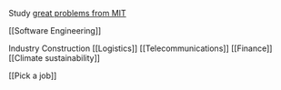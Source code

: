 Study [great problems from MIT](https://docs.google.com/document/d/1uwCSpyThaOQcfS3bWFroKhJ_Y_31ljPj_4l782x0lZs/edit?usp=drivesdk)

[[Software Engineering]]

Industry
Construction
[[Logistics]]
[[Telecommunications]]
[[Finance]]
[[Climate sustainability]]

[[Pick a job]]
